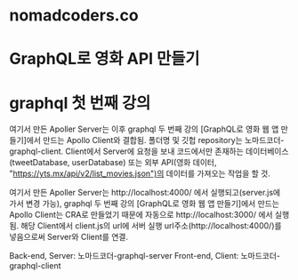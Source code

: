 # nomadcoders.co
# GraphQL로 영화 API 만들기
# graphql 첫 번째 강의

여기서 만든 Apoller Server는 이후 graphql 두 번째 강의 [GraphQL로 영화 웹 앱 만들기]에서 만드는 Apollo Client와 결합됨.
폴더명 및 깃헙 repository는 노마드코더-graphql-client.
Client에서 Server에 요청을 보내 코드에서만 존재하는 데이터베이스(tweetDatabase, userDatabase) 또는 외부 API(영화 데이터, "https://yts.mx/api/v2/list_movies.json")의 데이터를 가져오는 작업을 할 것.

여기서 만든 Apoller Server는 http://localhost:4000/ 에서 실행되고(server.js에 가서 변경 가능),
graphql 두 번째 강의 [GraphQL로 영화 웹 앱 만들기]에서 만드는 Apollo Client는 CRA로 만들었기 때문에 자동으로 http://localhost:3000/ 에서 실행됨.
해당 Client에서 client.js의 url에 서버 실행 url주소(http://localhost:4000/)를 넣음으로써 Server와 Client를 연결.

Back-end, Server: 노마드코더-graphql-server
Front-end, Client: 노마드코더-graphql-client